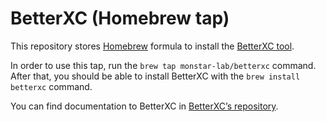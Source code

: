 # BetterXC (Homebrew tap)

This repository stores [Homebrew](https://brew.sh) formula to install the [BetterXC tool](https://github.com/monstar-lab/BetterXC).

In order to use this tap, run the `brew tap monstar-lab/betterxc` command. After that, you should be able to install BetterXC with the `brew install betterxc` command.

You can find documentation to BetterXC in [BetterXC’s repository](https://github.com/monstar-lab/BetterXC).
